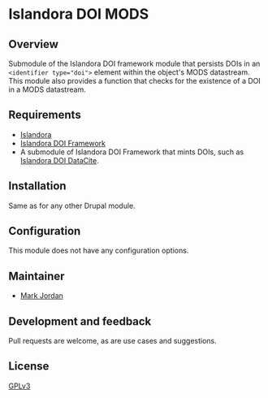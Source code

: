 # Islandora DOI MODS

## Overview

Submodule of the Islandora DOI framework module that persists DOIs in an `<identifier type="doi">` element within the object's MODS datastream. This module also provides a function that checks for the existence of a DOI in a MODS datastream.

## Requirements

* [Islandora](https://github.com/Islandora/islandora)
* [Islandora DOI Framework](https://github.com/mjordan/islandora_doi_framework)
* A submodule of Islandora DOI Framework that mints DOIs, such as [Islandora DOI DataCite](../islandora_doi_datacite).

## Installation

Same as for any other Drupal module.

## Configuration

This module does not have any configuration options.

## Maintainer

* [Mark Jordan](https://github.com/mjordan)

## Development and feedback

Pull requests are welcome, as are use cases and suggestions.

## License

 [GPLv3](http://www.gnu.org/licenses/gpl-3.0.txt)

